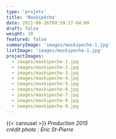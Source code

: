 ```yaml
---
type: 'projets'
title: 'Maskipêche'
date: 2021-08-26T09:59:17-04:00
draft: false
weight: 20
featured: false
summaryImage: 'images/maskipeche-1.jpg'
listImage: 'images/maskipeche-1.jpg'
projectImages:
  - images/maskipeche-1.jpg
  - images/maskipeche-2.jpg
  - images/maskipeche-3.jpg
  - images/maskipeche-4.jpg
  - images/maskipeche-5.jpg
  - images/maskipeche-6.jpg
  - images/maskipeche-7.jpg
  - images/maskipeche-8.jpg
  - images/maskipeche-9.jpg
---
```

{{< carousel >}}
_Production 2015  
crédit photo : Eric St-Pierre_

